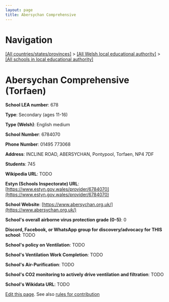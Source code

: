 ```yaml
---
layout: page
title: Abersychan Comprehensive
---
```

# Navigation

[[All countries/states/provinces]](../../..) > [[All Welsh local educational authority]](../..) > [[All schools in local educational authority]](..)

# Abersychan Comprehensive (Torfaen)

**School LEA number**: 678

**Type**: Secondary (ages 11-16)

**Type (Welsh)**: English medium

**School Number**: 6784070

**Phone Number**: 01495 773068

**Address**:  INCLINE ROAD, ABERSYCHAN, Pontypool, Torfaen, NP4 7DF

**Students**: 745

**Wikipedia URL**: TODO

**Estyn (Schools Inspectorate) URL**: [https://www.estyn.gov.wales/provider/6784070](https://www.estyn.gov.wales/provider/6784070)

**School Website**: [https://www.abersychan.org.uk/](https://www.abersychan.org.uk/)

**School's overall airborne virus protection grade (0-5)**: 0

**Discord, Facebook, or WhatsApp group for discovery/advocacy for THIS school**: TODO

**School's policy on Ventilation**: TODO

**School's Ventilation Work Completion**: TODO

**School's Air-Purification**: TODO

**School's CO2 monitoring to actively drive ventilation and filtration**: TODO

**School's Wikidata URL**: TODO




[Edit this page](https://github.com/ventilate-schools/Wales/edit/prif/./Torfaen/Abersychan_Comprehensive.md). See also [rules for contribution](../../../contribution-rules/)